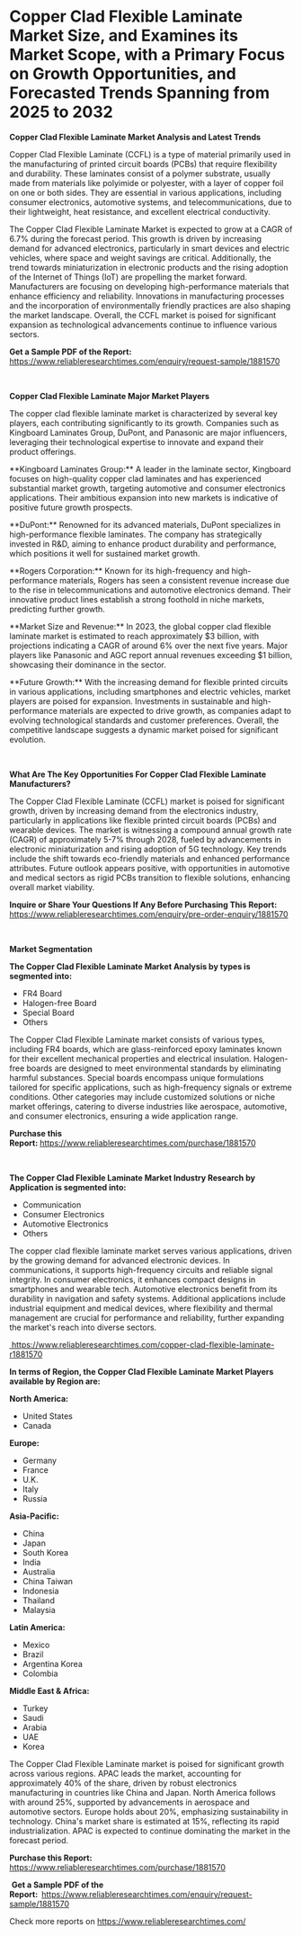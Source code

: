 <p><h1>Copper Clad Flexible Laminate Market Size, and Examines its Market Scope, with a Primary Focus on Growth Opportunities, and Forecasted Trends Spanning from 2025 to 2032</h1></p><p><strong>Copper Clad Flexible Laminate Market Analysis and Latest Trends</strong></p>
<p><p>Copper Clad Flexible Laminate (CCFL) is a type of material primarily used in the manufacturing of printed circuit boards (PCBs) that require flexibility and durability. These laminates consist of a polymer substrate, usually made from materials like polyimide or polyester, with a layer of copper foil on one or both sides. They are essential in various applications, including consumer electronics, automotive systems, and telecommunications, due to their lightweight, heat resistance, and excellent electrical conductivity.</p><p>The Copper Clad Flexible Laminate Market is expected to grow at a CAGR of 6.7% during the forecast period. This growth is driven by increasing demand for advanced electronics, particularly in smart devices and electric vehicles, where space and weight savings are critical. Additionally, the trend towards miniaturization in electronic products and the rising adoption of the Internet of Things (IoT) are propelling the market forward. Manufacturers are focusing on developing high-performance materials that enhance efficiency and reliability. Innovations in manufacturing processes and the incorporation of environmentally friendly practices are also shaping the market landscape. Overall, the CCFL market is poised for significant expansion as technological advancements continue to influence various sectors.</p></p>
<p><strong>Get a Sample PDF of the Report:&nbsp;</strong> <a href="https://www.reliableresearchtimes.com/enquiry/request-sample/1881570?utm_campaign=2308&utm_medium=2&utm_source=Github&utm_content=ia&utm_term=13022025&utm_id=copper-clad-flexible-laminate">https://www.reliableresearchtimes.com/enquiry/request-sample/1881570</a></p>
<p>&nbsp;</p>
<p><strong>Copper Clad Flexible Laminate Major Market Players</strong></p>
<p><p>The copper clad flexible laminate market is characterized by several key players, each contributing significantly to its growth. Companies such as Kingboard Laminates Group, DuPont, and Panasonic are major influencers, leveraging their technological expertise to innovate and expand their product offerings. </p><p>**Kingboard Laminates Group:** A leader in the laminate sector, Kingboard focuses on high-quality copper clad laminates and has experienced substantial market growth, targeting automotive and consumer electronics applications. Their ambitious expansion into new markets is indicative of positive future growth prospects.</p><p>**DuPont:** Renowned for its advanced materials, DuPont specializes in high-performance flexible laminates. The company has strategically invested in R&D, aiming to enhance product durability and performance, which positions it well for sustained market growth.</p><p>**Rogers Corporation:** Known for its high-frequency and high-performance materials, Rogers has seen a consistent revenue increase due to the rise in telecommunications and automotive electronics demand. Their innovative product lines establish a strong foothold in niche markets, predicting further growth.</p><p>**Market Size and Revenue:** In 2023, the global copper clad flexible laminate market is estimated to reach approximately $3 billion, with projections indicating a CAGR of around 6% over the next five years. Major players like Panasonic and AGC report annual revenues exceeding $1 billion, showcasing their dominance in the sector. </p><p>**Future Growth:** With the increasing demand for flexible printed circuits in various applications, including smartphones and electric vehicles, market players are poised for expansion. Investments in sustainable and high-performance materials are expected to drive growth, as companies adapt to evolving technological standards and customer preferences. Overall, the competitive landscape suggests a dynamic market poised for significant evolution.</p></p>
<p>&nbsp;</p>
<p><strong>What Are The Key Opportunities For Copper Clad Flexible Laminate Manufacturers?</strong></p>
<p><p>The Copper Clad Flexible Laminate (CCFL) market is poised for significant growth, driven by increasing demand from the electronics industry, particularly in applications like flexible printed circuit boards (PCBs) and wearable devices. The market is witnessing a compound annual growth rate (CAGR) of approximately 5-7% through 2028, fueled by advancements in electronic miniaturization and rising adoption of 5G technology. Key trends include the shift towards eco-friendly materials and enhanced performance attributes. Future outlook appears positive, with opportunities in automotive and medical sectors as rigid PCBs transition to flexible solutions, enhancing overall market viability.</p></p>
<p><strong>Inquire or Share Your Questions If Any Before Purchasing This Report:</strong> <a href="https://www.reliableresearchtimes.com/enquiry/pre-order-enquiry/1881570?utm_campaign=2308&utm_medium=2&utm_source=Github&utm_content=ia&utm_term=13022025&utm_id=copper-clad-flexible-laminate">https://www.reliableresearchtimes.com/enquiry/pre-order-enquiry/1881570</a></p>
<p>&nbsp;</p>
<p><strong>Market Segmentation</strong></p>
<p><strong>The Copper Clad Flexible Laminate Market Analysis by types is segmented into:</strong></p>
<p><ul><li>FR4 Board</li><li>Halogen-free Board</li><li>Special Board</li><li>Others</li></ul></p>
<p><p>The Copper Clad Flexible Laminate market consists of various types, including FR4 boards, which are glass-reinforced epoxy laminates known for their excellent mechanical properties and electrical insulation. Halogen-free boards are designed to meet environmental standards by eliminating harmful substances. Special boards encompass unique formulations tailored for specific applications, such as high-frequency signals or extreme conditions. Other categories may include customized solutions or niche market offerings, catering to diverse industries like aerospace, automotive, and consumer electronics, ensuring a wide application range.</p></p>
<p><strong>Purchase this Report:&nbsp;</strong><a href="https://www.reliableresearchtimes.com/purchase/1881570?utm_campaign=2308&utm_medium=2&utm_source=Github&utm_content=ia&utm_term=13022025&utm_id=copper-clad-flexible-laminate">https://www.reliableresearchtimes.com/purchase/1881570</a></p>
<p>&nbsp;</p>
<p><strong>The Copper Clad Flexible Laminate Market Industry Research by Application is segmented into:</strong></p>
<p><ul><li>Communication</li><li>Consumer Electronics</li><li>Automotive Electronics</li><li>Others</li></ul></p>
<p><p>The copper clad flexible laminate market serves various applications, driven by the growing demand for advanced electronic devices. In communications, it supports high-frequency circuits and reliable signal integrity. In consumer electronics, it enhances compact designs in smartphones and wearable tech. Automotive electronics benefit from its durability in navigation and safety systems. Additional applications include industrial equipment and medical devices, where flexibility and thermal management are crucial for performance and reliability, further expanding the market's reach into diverse sectors.</p></p>
<p><a href="https://www.reliableresearchtimes.com/copper-clad-flexible-laminate-r1881570?utm_campaign=2308&utm_medium=2&utm_source=Github&utm_content=ia&utm_term=13022025&utm_id=copper-clad-flexible-laminate">&nbsp;https://www.reliableresearchtimes.com/copper-clad-flexible-laminate-r1881570</a></p>
<p><strong>In terms of Region, the Copper Clad Flexible Laminate Market Players available by Region are:</strong></p>
<p>
    <p> <strong> North America: </strong>
        <ul>
            <li>United States</li>
            <li>Canada</li>
        </ul>
        </p> 
    <p> <strong> Europe: </strong>
        <ul>
            <li>Germany</li>
            <li>France</li>
            <li>U.K.</li>
            <li>Italy</li>
            <li>Russia</li>
        </ul>
        </p> 
    <p> <strong> Asia-Pacific: </strong>
        <ul>
            <li>China</li>
            <li>Japan</li>
            <li>South Korea</li>
            <li>India</li>
            <li>Australia</li>
            <li>China Taiwan</li>
            <li>Indonesia</li>
            <li>Thailand</li>
            <li>Malaysia</li>
        </ul>
        </p> 
    <p> <strong> Latin America: </strong>
        <ul>
            <li>Mexico</li>
            <li>Brazil</li>
            <li>Argentina Korea</li>
            <li>Colombia</li>
        </ul>
        </p> 
    <p> <strong> Middle East & Africa: </strong>
        <ul>
            <li>Turkey</li>
            <li>Saudi</li>
            <li>Arabia</li>
            <li>UAE</li>
            <li>Korea</li>
        </ul>
    </p>
    </p>
<p><p>The Copper Clad Flexible Laminate market is poised for significant growth across various regions. APAC leads the market, accounting for approximately 40% of the share, driven by robust electronics manufacturing in countries like China and Japan. North America follows with around 25%, supported by advancements in aerospace and automotive sectors. Europe holds about 20%, emphasizing sustainability in technology. China's market share is estimated at 15%, reflecting its rapid industrialization. APAC is expected to continue dominating the market in the forecast period.</p></p>
<p><strong>Purchase this Report: </strong><a href="https://www.reliableresearchtimes.com/purchase/1881570?utm_campaign=2308&utm_medium=2&utm_source=Github&utm_content=ia&utm_term=13022025&utm_id=copper-clad-flexible-laminate">https://www.reliableresearchtimes.com/purchase/1881570</a></p>
<p>&nbsp;<strong>Get a Sample PDF of the Report:&nbsp;&nbsp;</strong><a href="https://www.reliableresearchtimes.com/enquiry/request-sample/1881570?utm_campaign=2308&utm_medium=2&utm_source=Github&utm_content=ia&utm_term=13022025&utm_id=copper-clad-flexible-laminate">https://www.reliableresearchtimes.com/enquiry/request-sample/1881570</a></p>
<p><strong></strong></p>
<p>Check more reports on <a href="https://www.reliableresearchtimes.com/?utm_campaign=2308&utm_medium=2&utm_source=Github&utm_content=ia&utm_term=13022025&utm_id=copper-clad-flexible-laminate">https://www.reliableresearchtimes.com/</a></p>